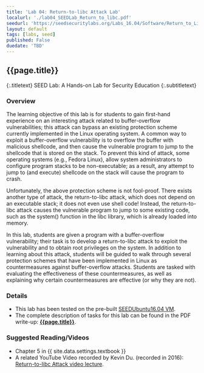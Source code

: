 ```yaml
---
title: 'Lab 04: Return-to-libc Attack Lab'
localurl: './lab04_SEEDLab_Return_to_libc.pdf'
seedurl: 'https://seedsecuritylabs.org/Labs_16.04/Software/Return_to_Libc/'
layout: default
tags: [labs, seed]
published: False
duedate: 'TBD'
---
```


## {{page.title}}
{:.titletext}
SEED Lab: A Hands-on Lab for Security Education
{:.subtitletext}

### Overview

The learning objective of this lab is for students to gain first-hand experience on an interesting attack related to buffer-overflow vulnerabilities;
this attack can bypass an existing protection scheme currently implemented in the Linux operating system.
A common way to exploit a buffer-overflow vulnerability is to overflow the buffer with malicious shellcode,
and then cause the vulnerable program to jump to the shellcode that is stored on the stack.
To prevent this kind of attack, some operating systems (e.g., Fedora Linux),
allow system administrators to configure program stacks to be non-executable;
as a result, any attempt to jump to (and execute) shellcode on the stack will cause the program to crash.

Unfortunately, the above protection scheme is not fool-proof.
There exists another type of attack, the return-to-libc attack, which does not depend on an executable stack; it does not even use shell code!
Instead, the return-to-libc attack causes the vulnerable program to jump to some existing code, such as the system() function in the libc library, which is already loaded into memory.

In this lab, students are given a program with a buffer-overflow vulnerability;
their task is to develop a return-to-libc attack to exploit the vulnerability and to obtain root privileges on the system.
In addition to learning about this attack, students will be guided to walk through several protection schemes that have been implemented in Linux as countermeasures against buffer-overflow attacks.
Students are tasked with evaluating the effectiveness of these countermeasures, as well as explaining why certain countermeasures are effective (or why they are not).

### Details

- This lab has been tested on the pre-built [SEEDUbuntu16.04 VM](https://seedsecuritylabs.org/lab_env.html).
- The complete description of tasks for this lab can be found in the PDF write-up: **[{{page.title}}]({{page.localurl}})**.

### Suggested Reading/Videos

- Chapter 5 in {{ site.data.settings.textbook }}
- A related YouTube Video recorded by Kevin Du. (recorded in 2016): [Return-to-libc Attack video lecture](https://youtu.be/LBo56Xyowvk).
